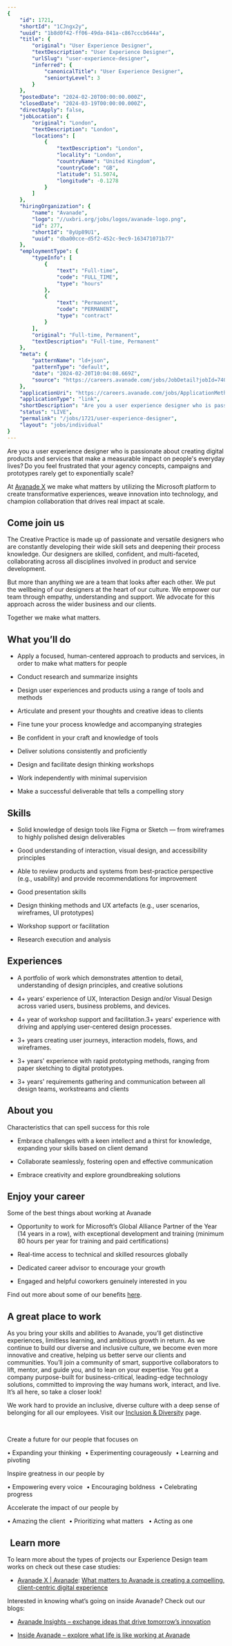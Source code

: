 ```yaml
---
{
	"id": 1721,
	"shortId": "1CJngx2y",
	"uuid": "1b8d0f42-ff06-49da-841a-c867cccb644a",
	"title": {
		"original": "User Experience Designer",
		"textDescription": "User Experience Designer",
		"urlSlug": "user-experience-designer",
		"inferred": {
			"canonicalTitle": "User Experience Designer",
			"seniortyLevel": 3
		}
	},
	"postedDate": "2024-02-20T00:00:00.000Z",
	"closedDate": "2024-03-19T00:00:00.000Z",
	"directApply": false,
	"jobLocation": {
		"original": "London",
		"textDescription": "London",
		"locations": [
			{
				"textDescription": "London",
				"locality": "London",
				"countryName": "United Kingdom",
				"countryCode": "GB",
				"latitude": 51.5074,
				"longitude": -0.1278
			}
		]
	},
	"hiringOrganization": {
		"name": "Avanade",
		"logo": "//uxbri.org/jobs/logos/avanade-logo.png",
		"id": 277,
		"shortId": "8yUp89U1",
		"uuid": "dba00cce-d5f2-452c-9ec9-163471071b77"
	},
	"employmentType": {
		"typeInfo": [
			{
				"text": "Full-time",
				"code": "FULL_TIME",
				"type": "hours"
			},
			{
				"text": "Permanent",
				"code": "PERMANENT",
				"type": "contract"
			}
		],
		"original": "Full-time, Permanent",
		"textDescription": "Full-time, Permanent"
	},
	"meta": {
		"patternName": "ld+json",
		"patternType": "default",
		"date": "2024-02-20T10:04:08.669Z",
		"source": "https://careers.avanade.com/jobs/JobDetail?jobId=74086&source=Indeed"
	},
	"applicationUri": "https://careers.avanade.com/jobs/ApplicationMethods?jobId=74086",
	"applicationType": "link",
	"shortDescription": "Are you a user experience designer who is passionate about creating digital products and services that make a measurable impact on people's' everyday lives? Do you feel frustrated that your agency",
	"status": "LIVE",
	"permalink": "/jobs/1721/user-experience-designer",
	"layout": "jobs/individual"
}
---
```

<p>Are you a user experience designer who is passionate about creating digital products and services that make a measurable impact on people's everyday lives? Do you feel frustrated that your agency concepts, campaigns and prototypes rarely get to exponentially scale? &nbsp;</p><p>At <a target="_blank" rel="noopener noreferrer nofollow" href="https://www.avanade.com/en/services/avanade-x">Avanade X</a> we make what matters by utilizing the Microsoft platform to create transformative experiences, weave innovation into technology, and champion collaboration that drives real impact at scale. &nbsp;&nbsp;</p><h2>Come join us</h2><p>The Creative Practice is made up of passionate and versatile designers who are constantly developing their wide skill sets and deepening their process knowledge. Our designers are skilled, confident, and multi-faceted, collaborating across all disciplines involved in product and service development.   &nbsp;</p><p>But more than anything we are a team that looks after each other. We put the wellbeing of our designers at the heart of our culture. We empower our team through empathy, understanding and support. We advocate for this approach across the wider business and our clients.  &nbsp;&nbsp;</p><p>Together we make what matters.  &nbsp;</p><h2>What you’ll do</h2><ul><li><p>Apply a focused, human-centered approach to products and services, in order to&nbsp;make what matters for people&nbsp;</p></li><li><p>Conduct research and summarize insights&nbsp;</p></li><li><p>Design user experiences and products using a range of tools and methods&nbsp;</p></li><li><p>Articulate and present your thoughts and creative ideas to clients&nbsp;</p></li><li><p>Fine tune your process knowledge and accompanying strategies&nbsp;</p></li><li><p>Be confident in your craft and knowledge of tools&nbsp;</p></li><li><p>Deliver solutions consistently and proficiently&nbsp;</p></li><li><p>Design and facilitate design thinking workshops&nbsp;</p></li><li><p>Work independently with minimal supervision&nbsp;</p></li><li><p>Make a successful deliverable that tells a compelling story&nbsp;</p></li></ul><h2>Skills</h2><ul><li><p>Solid knowledge of design tools like Figma or Sketch — from wireframes to highly polished design deliverables  &nbsp;</p></li><li><p>Good understanding of interaction, visual design, and accessibility principles&nbsp;</p></li><li><p>Able to review products and systems from best-practice perspective (e.g., usability) and provide recommendations for improvement&nbsp;</p></li><li><p>Good presentation skills&nbsp;</p></li><li><p>Design thinking methods and UX artefacts (e.g., user scenarios, wireframes, UI prototypes)&nbsp;</p></li><li><p>Workshop support or facilitation&nbsp;</p></li><li><p>Research execution and analysis&nbsp;&nbsp;</p></li></ul><h2>Experiences<br></h2><ul><li><p>A portfolio of work which demonstrates attention to detail, understanding of design principles, and creative solutions &nbsp;</p></li><li><p>4+ years’ experience of UX, Interaction Design and/or Visual Design across varied users, business problems, and devices. &nbsp;</p></li><li><p>4+ year of workshop support and facilitation.3+ years' experience with driving and applying user-centered&nbsp;design processes. &nbsp;</p></li><li><p>3+ years creating user journeys, interaction models, flows, and wireframes. &nbsp;</p></li><li><p>3+ years' experience with rapid prototyping methods, ranging from paper sketching to digital prototypes. &nbsp;</p></li><li><p>3+ years' requirements gathering and communication between all design teams, workstreams and clients&nbsp;</p></li></ul><h2>About you</h2><p>Characteristics that can spell success for this role  &nbsp;</p><ul><li><p>Embrace challenges with a keen intellect and a thirst for knowledge, expanding your skills based on client demand&nbsp;</p></li><li><p>Collaborate seamlessly, fostering open and effective communication&nbsp;</p></li><li><p>Embrace creativity and explore groundbreaking solutions&nbsp;</p></li></ul><h2>Enjoy your career &nbsp;</h2><p>Some of the best things about working at Avanade  &nbsp;</p><ul><li><p>Opportunity to work for Microsoft’s Global Alliance Partner of the Year (14 years in a row), with exceptional development and training (minimum 80 hours per year for training and paid certifications)   &nbsp;</p></li><li><p>Real-time access to technical and skilled resources globally   &nbsp;</p></li><li><p>Dedicated career advisor to encourage your growth  &nbsp;</p></li><li><p>Engaged and helpful coworkers genuinely interested in you   &nbsp;</p></li></ul><p>Find out more about some of our benefits <a target="_blank" rel="noopener noreferrer nofollow" href="https://www.avanade.com/en-gb/career/benefits">here</a>.  &nbsp;</p><h2>A great place to work &nbsp;</h2><p>As you bring your skills and abilities to Avanade, you’ll get distinctive experiences, limitless learning, and ambitious growth in return. As we continue to build our diverse and inclusive culture, we become even more innovative and creative, helping us better serve our clients and communities. You’ll join a community of smart, supportive collaborators to lift, mentor, and guide you, and to lean on your expertise. You get a company purpose-built for business-critical, leading-edge technology solutions, committed to improving the way humans work, interact, and live. It’s all here, so take a closer look!  &nbsp;</p><p>We work hard to provide an inclusive, diverse culture with a deep sense of belonging for all our employees. Visit our <a target="_blank" rel="noopener noreferrer nofollow" href="https://www.avanade.com/en-us/about-avanade/inclusion-and-diversity%22%20/t%20%22_blank">Inclusion &amp; Diversity</a> page.  &nbsp;</p><p>  &nbsp;</p><p>Create a future for our people that focuses on  &nbsp;</p><p>• Expanding your thinking   • Experimenting courageously   • Learning and pivoting  &nbsp;</p><p>Inspire greatness in our people by  &nbsp;</p><p>• Empowering every voice   • Encouraging boldness   • Celebrating progress   &nbsp;</p><p>Accelerate the impact of our people by  &nbsp;</p><p>• Amazing the client   • Prioritizing what matters    • Acting as one  &nbsp;</p><h2>  Learn more  &nbsp;</h2><p>To learn more about the types of projects our Experience Design team works on check out these case studies:  &nbsp;</p><ul><li><p><a target="_blank" rel="noopener noreferrer nofollow" href="https://www.avanade.com/en/solutions/avanade-x?videoid=6304523720001%22%20%5Ct%20%22_blank">Avanade X | Avanade</a>: <a target="_blank" rel="noopener noreferrer nofollow" href="https://www.avanade.com/en/insights/avanade-case-study">What matters to Avanade is creating a compelling, client-centric digital experience</a></p></li></ul><p>Interested in knowing what’s going on inside Avanade? Check out our blogs:  &nbsp;</p><ul><li><p><a target="_blank" rel="noopener noreferrer nofollow" href="https://www.avanade.com/en/blogs/avanade-insights">Avanade Insights – exchange ideas that drive tomorrow’s innovation</a>  &nbsp;</p></li><li><p><a target="_blank" rel="noopener noreferrer nofollow" href="https://www.avanade.com/en/blogs/inside-avanade">Inside Avanade – explore what life is like working at Avanade</a>  &nbsp;</p></li></ul>
